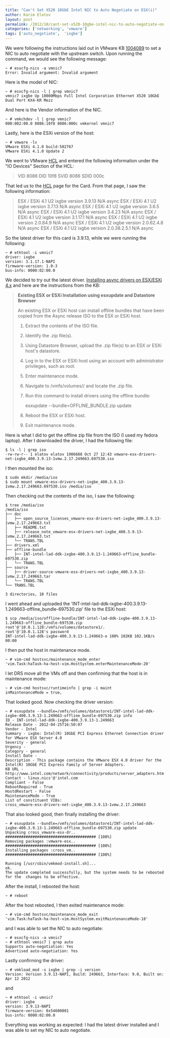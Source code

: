 ```yaml
---
title: "Can't Set X520 10GbE Intel NIC to Auto Negotiate on ESX(i)"
author: Karim Elatov
layout: post
permalink: /2012/10/cant-set-x520-10gbe-intel-nic-to-auto-negotiate-on-esxi/
categories: ['networking', 'vmware']
tags: ['auto_negotiate',  'ixgbe']
---
```


We were following the instructions laid out in VMware KB [1004089](https://knowledge.broadcom.com/external/article?legacyId=1004089) to set a NIC to auto negotiate with the upstream switch. Upon running the command, we would see the following message:


	~ # esxcfg-nics -a vmnic7
	Error: Invalid argument: Invalid argument


Here is the model of NIC:


	~ # esxcfg-nics -l | grep vmnic7
	vmnic7 ixgbe Up 10000Mbps Full Intel Corporation Ethernet X520 10GbE Dual Port KX4-KR Mezz


And here is the Vendor information of the NIC.


	~ # vmkchdev -l | grep vmnic7
	000:002:00.0 8086:10f8 8086:000c vmkernel vmnic7


Lastly, here is the ESXi version of the host:


	~ # vmware -lv
	VMware ESXi 4.1.0 build-502767
	VMware ESXi 4.1.0 Update 2


We went to VMware [HCL](http://www.vmware.com/resources/compatibility/search.php?deviceCategory=io) and entered the following information under the "IO Devices" Section of the HCL:

> VID 8086
> DID 10f8
> SVID 8086
> SDID 000c

That led us to the [HCL](http://www.vmware.com/resources/compatibility/detail.php?deviceCategory=io&productid=17547&deviceCategory=io&VID=8086&DID=10F8&SVID=8086&SSID=000C&page=1&display_interval=10&sortColumn=Partner&sortOrder=Asc) page for the Card. From that page, I saw the following information:

> ESX / ESXi 4.1 U2 ixgbe version 3.9.13 N/A async
> ESX / ESXi 4.1 U2 ixgbe version 3.7.13 N/A async
> ESX / ESXi 4.1 U2 ixgbe version 3.6.5 N/A async
> ESX / ESXi 4.1 U2 ixgbe version 3.4.23 N/A async
> ESX / ESXi 4.1 U2 ixgbe version 3.1.17.1 N/A async
> ESX / ESXi 4.1 U2 ixgbe version 2.0.84.9 N/A async
> ESX / ESXi 4.1 U2 ixgbe version 2.0.62.4.8 N/A async
> ESX / ESXi 4.1 U2 ixgbe version 2.0.38.2.5.1 N/A async

So the latest driver for this card is 3.9.13, while we were running the following:


	~ # ethtool -i vmnic7
	driver: ixgbe
	version: 3.1.17.1-NAPI
	firmware-version: 1.0-3
	bus-info: 0000:02:00.0


We decided to try out the latest driver. [Installing async drivers on ESX/ESXi 4.x](https://my.vmware.com/web/vmware/details?downloadGroup=DT-ESX4X-Intel-ixgbe-3913&productId=230) and here are the instructions from the KB:

> **Existing ESX or ESXi Installation using esxupdate and Datastore Browser**
>
> An existing ESX or ESXi host can install offline bundles that have been copied from the Async release ISO to the ESX or ESXi host.
>
> 1.  Extract the contents of the ISO file.
> 2.  Identify the .zip file(s).
> 3.  Using Datastore Browser, upload the .zip file(s) to an ESX or ESXi host's datastore.
> 4.  Log in to the ESX or ESXi host using an account with administrator privileges, such as root.
> 5.  Enter maintenance mode.
> 6.  Navigate to /vmfs/volumes// and locate the .zip file.
> 7.  Run this command to install drivers using the offline bundle:
>
>	     esxupdate --bundle=OFFLINE_BUNDLE.zip update
>
> 8.  Reboot the ESX or ESXi host.
> 9.  Exit maintenance mode.

Here is what I did to get the offline zip file from the ISO (I used my fedora laptop). After I downloaded the driver, I had the following file:


	$ ls -l | grep iso
	-rw-rw-r-- 1 elatov elatov 1906688 Oct 27 12:43 vmware-esx-drivers-net-ixgbe_400.3.9.13-1vmw.2.17.249663.697530.iso


I then mounted the iso:


	$ sudo mkdir /media/iso
	$ sudo mount vmware-esx-drivers-net-ixgbe_400.3.9.13-1vmw.2.17.249663.697530.iso /media/iso


Then checking out the contents of the iso, I saw the following:


	$ tree /media/iso
	/media/iso
	├── doc
	│   ├── open_source_licenses_vmware-esx-drivers-net-ixgbe_400.3.9.13-1vmw.2.17.249663.txt
	│   ├── README.txt
	│   ├── release_note_vmware-esx-drivers-net-ixgbe_400.3.9.13-1vmw.2.17.249663.txt
	│   └── TRANS.TBL
	├── drivers.xml
	├── offline-bundle
	│   ├── INT-intel-lad-ddk-ixgbe-400.3.9.13-1.249663-offline_bundle-697530.zip
	│   └── TRANS.TBL
	├── source
	│   ├── driver-source-vmware-esx-drivers-net-ixgbe_400.3.9.13-1vmw.2.17.249663.tar
	│   └── TRANS.TBL
	└── TRANS.TBL

	3 directories, 10 files


I went ahead and uploaded the 'INT-intel-lad-ddk-ixgbe-400.3.9.13-1.249663-offline_bundle-697530.zip' file to the ESXi host:


	$ scp /media/iso/offline-bundle/INT-intel-lad-ddk-ixgbe-400.3.9.13-1.249663-offline_bundle-697530.zip root'@'10.0.1.128:/vmfs/volumes/datastore1/.
	root'@'10.0.1.128's password
	INT-intel-lad-ddk-ixgbe-400.3.9.13-1.249663-o 100% 102KB 102.1KB/s 00:00


I then put the host in maintenance mode.


	~ # vim-cmd hostsvc/maintenance_mode_enter
	'vim.Task:haTask-ha-host-vim.HostSystem.enterMaintenanceMode-20'


I let DRS move all the VMs off and then confirming that the host is in maintenance mode:


	~ # vim-cmd hostsvc/runtimeinfo | grep -i maint
	inMaintenanceMode = true,


That looked good. Now checking the driver version:


	~ # esxupdate --bundle=/vmfs/volumes/datastore1/INT-intel-lad-ddk-ixgbe-400.3.9.13-1.249663-offline_bundle-697530.zip info
	ID - INT-intel-lad-ddk-ixgbe-400.3.9.13-1.249663
	Release Date - 2012-04-25T16:50:07
	Vendor - Intel
	Summary - ixgbe: Intel(R) 10GbE PCI Express Ethernet Connection driver
	for VMware ESX Server 4.0
	Severity - general
	Urgency -
	Category - general
	Install Date -
	Description - This package contains the VMware ESX 4.0 driver for the
	Intel(R) 10GbE PCI Express Family of Server Adapters.
	KB URL - http://www.intel.com/network/connectivity/products/server_adapters.htm
	Contact - linux.nics'@'intel.com
	Compliant - False
	RebootRequired - True
	HostdRestart - False
	MaintenanceMode - True
	List of constituent VIBs:
	cross_vmware-esx-drivers-net-ixgbe_400.3.9.13-1vmw.2.17.249663


That also looked good, then finally installing the driver:

	~ # esxupdate --bundle=/vmfs/volumes/datastore1/INT-intel-lad-ddk-ixgbe-400.3.9.13-1.249663-offline_bundle-697530.zip update
	Unpacking cross_vmware-esx-dr.. ######################################## [100%]
	Removing packages :vmware-esx.. ######################################## [100%]
	Installing packages :cross_vm.. ######################################## [100%]

	Running [/usr/sbin/vmkmod-install.sh]...
	ok.
	The update completed successfully, but the system needs to be rebooted for the  changes to be effective.

After the install, I rebooted the host:

	~ # reboot

After the host rebooted, I then exited maintenance mode:

	~ # vim-cmd hostsvc/maintenance_mode_exit
	'vim.Task:haTask-ha-host-vim.HostSystem.exitMaintenanceMode-18'

and I was able to set the NIC to auto negotiate:

	~ # esxcfg-nics -a vmnic7
	~ # ethtool vmnic7 | grep auto
	Supports auto-negotiation: Yes
	Advertised auto-negotiation: Yes

Lastly confirming the driver:

	~ # vmkload_mod -s ixgbe | grep -i version
	Version: Version 3.9.13-NAPI, Build: 249663, Interface: 9.0, Built on: Apr 12 2012

and

	~ # ethtool -i vmnic7
	driver: ixgbe
	version: 3.9.13-NAPI
	firmware-version: 0x54600001
	bus-info: 0000:02:00.0

Everything was working as expected: I had the latest driver installed and I was able to set my NIC to auto negotiate.
